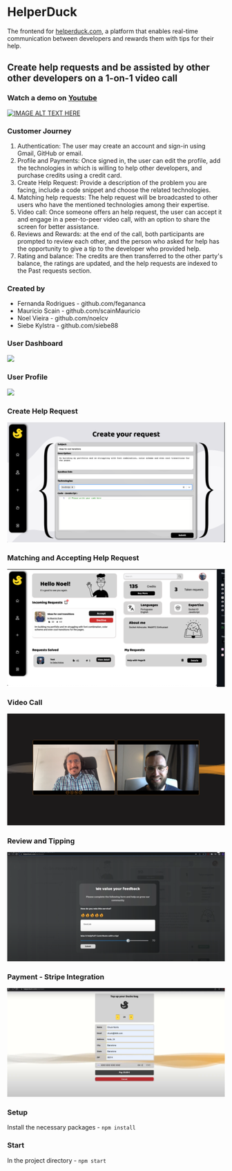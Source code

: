 # HelperDuck

The frontend for <a href="www.helperduck.com" target="_blank">helperduck.com</a>, a platform that enables real-time communication between developers and rewards them with tips for their help.

## Create help requests and be assisted by other other developers on a 1-on-1 video call
### Watch a demo on [Youtube](https://www.youtube.com/watch?v=MDiG2i5okxg)
[![IMAGE ALT TEXT HERE](https://img.youtube.com/vi/MDiG2i5okxg/0.jpg)](https://www.youtube.com/watch?v=MDiG2i5okxg)
### Customer Journey

1. Authentication: The user may create an account and sign-in using Gmail, GitHub or email.
2. Profile and Payments: Once signed in, the user can edit the profile, add the technologies in which is willing to help other developers, and purchase credits using a credit card.
3. Create Help Request: Provide a description of the problem you are facing, include a code snippet and choose the related technologies.
4. Matching help requests: The help request will be broadcasted to other users who have the mentioned technologies among their expertise.
5. Video call: Once someone offers an help request, the user can accept it and engage in a peer-to-peer video call, with an option to share the screen for better assistance.
6. Reviews and Rewards: at the end of the call, both participants are prompted to review each other, and the person who asked for help has the opportunity to give a tip to the developer who provided help.
7. Rating and balance: The credits are then transferred to the other party's balance, the ratings are updated, and the help requests are indexed to the Past requests section.

### Created by

- Fernanda Rodrigues - github.com/fegananca
- Mauricio Scain - github.com/scainMauricio
- Noel Vieira - github.com/noelcv
- Siebe Kylstra - github.com/siebe88

### User Dashboard

<img src="https://res.cloudinary.com/brnl/image/upload/v1657617643/brnl/helper-duck-dashboard_vznyvw.jpg"></img>

### User Profile

<img src="https://res.cloudinary.com/brnl/image/upload/v1657617811/brnl/helper-duck-profile_sk0bho.png"></img>

### Create Help Request

<img src="./src/media/screenshots/Screenshot_Help_Request.png"></img>

### Matching and Accepting Help Request

<img src="./src/media/screenshots/Screenshot_Accept.png"></img>

### Video Call

<img src="./src/media/screenshots/Screenshot_Video_Call.png"></img>


### Review and Tipping
<img src="./src/media/screenshots/Screenshot_Review.png"></img>

### Payment - Stripe Integration

<img src="./src/media/screenshots/Screenshot_STRIPE_Payment.png"></img>

### Setup

Install the necessary packages - `npm install`

### Start

In the project directory -   `npm start`
